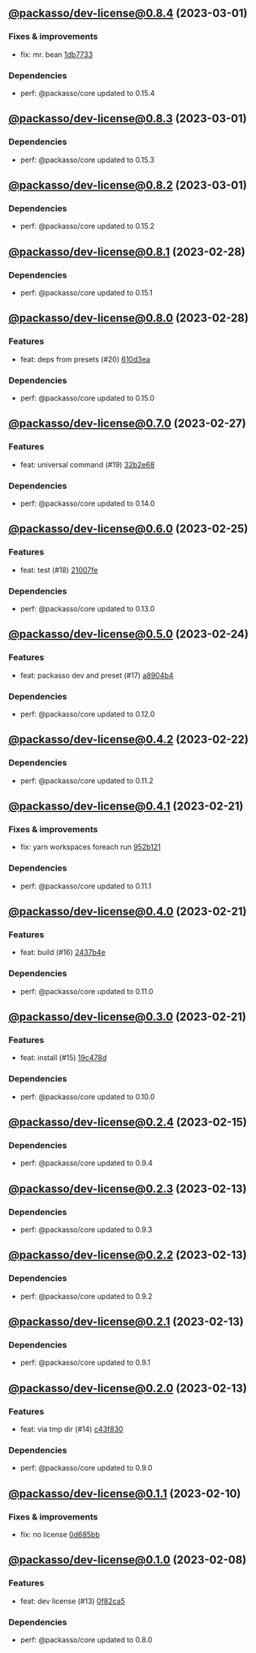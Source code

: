 ## [@packasso/dev-license@0.8.4](https://github.com/qiwi/packasso/compare/2023.3.1-packasso.dev-license.0.8.3-f0...2023.3.1-packasso.dev-license.0.8.4-f0) (2023-03-01)

### Fixes & improvements
* fix: mr. bean [1db7733](https://github.com/qiwi/packasso/commit/1db77332a73f8ed6e3a26f38f773c2b37c59d83c)

### Dependencies
* perf: @packasso/core updated to 0.15.4

## [@packasso/dev-license@0.8.3](https://github.com/qiwi/packasso/compare/2023.3.1-packasso.dev-license.0.8.2-f0...2023.3.1-packasso.dev-license.0.8.3-f0) (2023-03-01)

### Dependencies
* perf: @packasso/core updated to 0.15.3

## [@packasso/dev-license@0.8.2](https://github.com/qiwi/packasso/compare/2023.2.28-packasso.dev-license.0.8.1-f0...2023.3.1-packasso.dev-license.0.8.2-f0) (2023-03-01)

### Dependencies
* perf: @packasso/core updated to 0.15.2

## [@packasso/dev-license@0.8.1](https://github.com/qiwi/packasso/compare/2023.2.28-packasso.dev-license.0.8.0-f0...2023.2.28-packasso.dev-license.0.8.1-f0) (2023-02-28)

### Dependencies
* perf: @packasso/core updated to 0.15.1

## [@packasso/dev-license@0.8.0](https://github.com/qiwi/packasso/compare/2023.2.27-packasso.dev-license.0.7.0-f0...2023.2.28-packasso.dev-license.0.8.0-f0) (2023-02-28)

### Features
* feat: deps from presets (#20) [610d3ea](https://github.com/qiwi/packasso/commit/610d3ea11d0e6b61392ae3c9779c5428830abc3c)

### Dependencies
* perf: @packasso/core updated to 0.15.0

## [@packasso/dev-license@0.7.0](https://github.com/qiwi/packasso/compare/2023.2.25-packasso.dev-license.0.6.0-f0...2023.2.27-packasso.dev-license.0.7.0-f0) (2023-02-27)

### Features
* feat: universal command (#19) [32b2e68](https://github.com/qiwi/packasso/commit/32b2e68963837b4b4debc039a65177ef238c538b)

### Dependencies
* perf: @packasso/core updated to 0.14.0

## [@packasso/dev-license@0.6.0](https://github.com/qiwi/packasso/compare/2023.2.24-packasso.dev-license.0.5.0-f0...2023.2.25-packasso.dev-license.0.6.0-f0) (2023-02-25)

### Features
* feat: test (#18) [21007fe](https://github.com/qiwi/packasso/commit/21007fe63a3783002ae0198b8a7318221332ee23)

### Dependencies
* perf: @packasso/core updated to 0.13.0

## [@packasso/dev-license@0.5.0](https://github.com/qiwi/packasso/compare/2023.2.22-packasso.dev-license.0.4.2-f0...2023.2.24-packasso.dev-license.0.5.0-f0) (2023-02-24)

### Features
* feat: packasso dev and preset (#17) [a8904b4](https://github.com/qiwi/packasso/commit/a8904b481020e6ca9a00a4b4c23b917fe5b92012)

### Dependencies
* perf: @packasso/core updated to 0.12.0

## [@packasso/dev-license@0.4.2](https://github.com/qiwi/packasso/compare/2023.2.21-packasso.dev-license.0.4.1-f0...2023.2.22-packasso.dev-license.0.4.2-f0) (2023-02-22)

### Dependencies
* perf: @packasso/core updated to 0.11.2

## [@packasso/dev-license@0.4.1](https://github.com/qiwi/packasso/compare/2023.2.21-packasso.dev-license.0.4.0-f0...2023.2.21-packasso.dev-license.0.4.1-f0) (2023-02-21)

### Fixes & improvements
* fix: yarn workspaces foreach run [952b121](https://github.com/qiwi/packasso/commit/952b121e5805963e691057832addf434c548fb72)

### Dependencies
* perf: @packasso/core updated to 0.11.1

## [@packasso/dev-license@0.4.0](https://github.com/qiwi/packasso/compare/2023.2.21-packasso.dev-license.0.3.0-f0...2023.2.21-packasso.dev-license.0.4.0-f0) (2023-02-21)

### Features
* feat: build (#16) [2437b4e](https://github.com/qiwi/packasso/commit/2437b4e5d325f104c642e1f383a73fa7ad21551b)

### Dependencies
* perf: @packasso/core updated to 0.11.0

## [@packasso/dev-license@0.3.0](https://github.com/qiwi/packasso/compare/2023.2.15-packasso.dev-license.0.2.4-f0...2023.2.21-packasso.dev-license.0.3.0-f0) (2023-02-21)

### Features
* feat: install (#15) [19c478d](https://github.com/qiwi/packasso/commit/19c478d82826dc83c47ded18ac6f21bd22d688df)

### Dependencies
* perf: @packasso/core updated to 0.10.0

## [@packasso/dev-license@0.2.4](https://github.com/qiwi/packasso/compare/2023.2.13-packasso.dev-license.0.2.3-f0...2023.2.15-packasso.dev-license.0.2.4-f0) (2023-02-15)

### Dependencies
* perf: @packasso/core updated to 0.9.4

## [@packasso/dev-license@0.2.3](https://github.com/qiwi/packasso/compare/2023.2.13-packasso.dev-license.0.2.2-f0...2023.2.13-packasso.dev-license.0.2.3-f0) (2023-02-13)

### Dependencies
* perf: @packasso/core updated to 0.9.3

## [@packasso/dev-license@0.2.2](https://github.com/qiwi/packasso/compare/2023.2.13-packasso.dev-license.0.2.1-f0...2023.2.13-packasso.dev-license.0.2.2-f0) (2023-02-13)

### Dependencies
* perf: @packasso/core updated to 0.9.2

## [@packasso/dev-license@0.2.1](https://github.com/qiwi/packasso/compare/2023.2.13-packasso.dev-license.0.2.0-f0...2023.2.13-packasso.dev-license.0.2.1-f0) (2023-02-13)

### Dependencies
* perf: @packasso/core updated to 0.9.1

## [@packasso/dev-license@0.2.0](https://github.com/qiwi/packasso/compare/2023.2.10-packasso.dev-license.0.1.1-f0...2023.2.13-packasso.dev-license.0.2.0-f0) (2023-02-13)

### Features
* feat: via tmp dir (#14) [c43f830](https://github.com/qiwi/packasso/commit/c43f830df7c182f4b06a82e5f631fd0852d3adbd)

### Dependencies
* perf: @packasso/core updated to 0.9.0

## [@packasso/dev-license@0.1.1](https://github.com/qiwi/packasso/compare/2023.2.8-packasso.dev-license.0.1.0-f0...2023.2.10-packasso.dev-license.0.1.1-f0) (2023-02-10)

### Fixes & improvements
* fix: no license [0d685bb](https://github.com/qiwi/packasso/commit/0d685bbab60bbf07e9a365e7490433cbd3d12aa3)

## [@packasso/dev-license@0.1.0](https://github.com/qiwi/packasso/compare/undefined...2023.2.8-packasso.dev-license.0.1.0-f0) (2023-02-08)

### Features
* feat: dev license (#13) [0f82ca5](https://github.com/qiwi/packasso/commit/0f82ca5b27772ab35e823c2e01f25794102675dc)

### Dependencies
* perf: @packasso/core updated to 0.8.0
